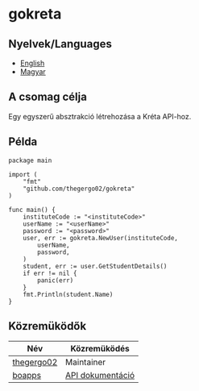 # gokreta

## Nyelvek/Languages
* [English](https://github.com/thegergo02/gokreta/blob/master/README.md)
* [Magyar](https://github.com/thegergo02/gokreta/blob/master/README.hu_HU.md)

## A csomag célja
Egy egyszerű absztrakció létrehozása a Kréta API-hoz.

## Példa
```golang
package main

import (
	"fmt"
	"github.com/thegergo02/gokreta"
)

func main() {
	instituteCode := "<instituteCode>"
	userName := "<userName>"
	password := "<password>"
	user, err := gokreta.NewUser(instituteCode,
		userName,
		password,
	)
	student, err := user.GetStudentDetails()
	if err != nil {
		panic(err)
	}
	fmt.Println(student.Name)
}
```

## Közremüködők
Név | Közremüködés
--- | ---
[thegergo02](https://github.com/thegergo02) | Maintainer
[boapps](https://github.com/boapps) | [API dokumentáció](https://github.com/boapps/e-kreta-api-docs)
